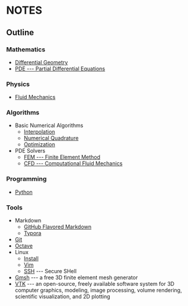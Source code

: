 # NOTES

## Outline

### Mathematics
- [Differential Geometry](./mathematics/differential_geometry.lyx)
- [PDE --- Partial Differential Equations](./mathematics/PDE.lyx)

### Physics
- [Fluid Mechanics](./physics/fluid.lyx)

### Algorithms
- Basic Numerical Algorithms
  - [Interpolation](./algorithms/interpolation.lyx) 
  - [Numerical Quadrature](./algorithms/quadrature.lyx) 
  - [Optimization](./algorithms/optimization.lyx) 
- PDE Solvers
  - [FEM --- Finite Element Method](./algorithms/finite_element.lyx)
  - [CFD --- Computational Fluid Mechanics](./algorithms/CFD.lyx)

### Programming
- [Python](./programming/python.md)

### Tools
- Markdown
  - [GitHub Flavored Markdown](https://github.github.com/gfm/)
  - [Typora](./tools/markdown/typora.md) 
- [Git](./tools/git.md) 
- [Octave](./tools/octave.md)
- Linux
  - [Install](./tools/linux/install.md) 
  - [Vim](./tools/linux/vim.md)
  - [SSH](./tools/linux/ssh.md) --- Secure SHell
- [Gmsh](./tools/gmsh.md) --- a free 3D finite element mesh generator
- [VTK](./tools/vtk.md) ---  an open-source, freely available software system for 3D computer graphics, modeling, image processing, volume rendering, scientific visualization, and 2D plotting


